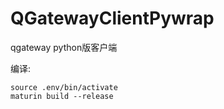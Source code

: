 # QGatewayClientPywrap

qgateway python版客户端

编译: 
```
source .env/bin/activate
maturin build --release
```
